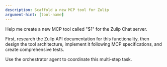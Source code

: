 ```yaml
---
description: Scaffold a new MCP tool for Zulip
argument-hint: [tool-name]
---
```


Help me create a new MCP tool called "$1" for the Zulip Chat server.

First, research the Zulip API documentation for this functionality, then design the tool architecture, implement it following MCP specifications, and create comprehensive tests.

Use the orchestrator agent to coordinate this multi-step task.